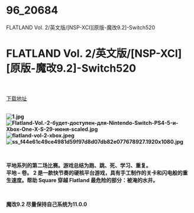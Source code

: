 # 96_20684
FLATLAND Vol. 2/英文版/[NSP-XCI][原版-魔改9.2]-Switch520
# FLATLAND Vol. 2/英文版/[NSP-XCI][原版-魔改9.2]-Switch520
 <br/></br>
[下载地址](https://www.switch520.cc/article/20684 "下载地址")
<br/></br>

<p><strong><img title="1.jpg" src="https://www.switch520.cc/muke_img/2021_07_27_ada6331770a9e.jpg" alt="1.jpg"></strong><br>
<strong><img title="Flatland-Vol.-2-будет-доступен-для-Nintendo-Switch-PS4-5-и-Xbox-One-X-S-29-июня-scaled.jpg" src="https://www.switch520.cc/muke_img/2021_07_27_0c0db7b16c549.jpg" alt="Flatland-Vol.-2-будет-доступен-для-Nintendo-Switch-PS4-5-и-Xbox-One-X-S-29-июня-scaled.jpg"></strong><br>
<strong><img title="flatland-vol-2-xbox.jpeg" src="https://www.switch520.cc/muke_img/2021_07_27_081dd2be9a212.jpeg" alt="flatland-vol-2-xbox.jpeg"></strong><br>
<strong><img title="ss_f44e61c49ce4981d59f97d8d07db82e077678927.1920x1080.jpg" src="https://www.switch520.cc/muke_img/2021_07_27_4622a39219b8f.jpg" alt="ss_f44e61c49ce4981d59f97d8d07db82e077678927.1920x1080.jpg">&nbsp;</strong></p>
<p>&nbsp;</p>
<p><strong>平地系列的第二场比赛。游戏总结为跑、跳、死、学习、重复。</strong><br>
<strong>平地 – 卷。 2 是一款快节奏的硬核平台游戏，具有手工制作的关卡和闪电般的重生速度。帮助 Square 穿越 Flatland 最危险的部分：被淹的水井。</strong></p>
<p>&nbsp;</p>
<p><strong>魔改9.2 尽量保持自己系统为11.0.0</strong></p>
